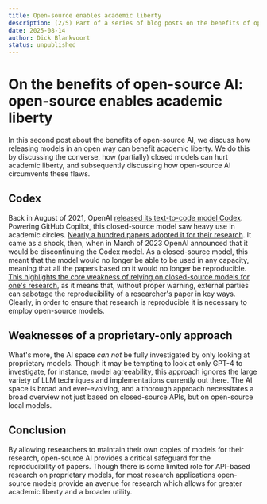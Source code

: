 ```yaml
---
title: Open-source enables academic liberty
description: (2/5) Part of a series of blog posts on the benefits of open-source AI.
date: 2025-08-14
author: Dick Blankvoort
status: unpublished
---
```

# On the benefits of open-source AI: open-source enables academic liberty
<author :author="author"></author>

In this second post about the benefits of open-source AI, we discuss how releasing models in an open way can benefit academic liberty. We do this by discussing the converse, how (partially) closed models can hurt academic liberty, and subsequently discussing how open-source AI circumvents these flaws.

## Codex
Back in August of 2021, OpenAI [released its text-to-code model Codex](https://openai.com/index/openai-codex/). Powering GitHub Copilot, this closed-source model saw heavy use in academic circles. [Nearly a hundred papers adopted it for their research](https://www.aisnakeoil.com/p/openais-policies-hinder-reproducible). It came as a shock, then, when in March of 2023 OpenAI announced that it would be discontinuing the Codex model. As a closed-source model, this meant that the model would no longer be able to be used in any capacity, meaning that all the papers based on it would no longer be reproducible. [This highlights the core weakness of relying on closed-source models for one's research](https://www.nature.com/articles/s42256-023-00783-6), as it means that, without proper warning, external parties can sabotage the reproducibility of a researcher's paper in key ways. Clearly, in order to ensure that research is reproducible it is necessary to employ open-source models.

## Weaknesses of a proprietary-only approach
What's more, the AI space _can not_ be fully investigated by only looking at proprietary models. Though it may be tempting to look at only GPT-4 to investigate, for instance, model agreeability, this approach ignores the large variety of LLM techniques and implementations currently out there. The AI space is broad and ever-evolving, and a thorough approach necessitates a broad overview not just based on closed-source APIs, but on open-source local models.

## Conclusion
By allowing researchers to maintain their own copies of models for their research, open-source AI provides a critical safeguard for the reproducibility of papers. Though there is some limited role for API-based research on proprietary models, for most research applications open-source models provide an avenue for research which allows for greater academic liberty and a broader utility.